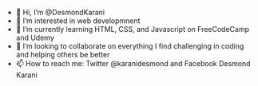- 👋 Hi, I’m @DesmondKarani
- 👀 I’m interested in web developmnent
- 🌱 I’m currently learning HTML, CSS, and Javascript on FreeCodeCamp and Udemy
- 💞️ I’m looking to collaborate on everything I find challenging in coding and helping others be better
- 📫 How to reach me: Twitter @karanidesmond and Facebook Desmond Karani

<!---
DesmondKarani/DesmondKarani is a ✨ special ✨ repository because its `README.md` (this file) appears on your GitHub profile.
You can click the Preview link to take a look at your changes.
--->
